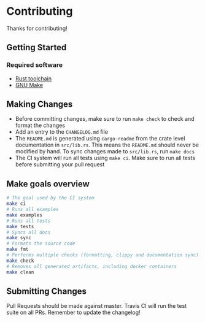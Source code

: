 # Contributing

Thanks for contributing!

## Getting Started

### Required software

- [Rust toolchain](https://www.rust-lang.org/en-US/install.html)
- [GNU Make](https://www.gnu.org/software/make/)

## Making Changes

- Before committing changes, make sure to run `make check` to check and format the changes
- Add an entry to the `CHANGELOG.md` file
- The `README.md` is generated using `cargo-readme` from the crate level
  documentation in `src/lib.rs`. This means the `README.md` should never be
  modified by hand. To sync changes made to `src/lib.rs`, run `make docs`
- The CI system will run all tests using `make ci`. Make sure to run all tests
  before submitting your pull request

## Make goals overview

```bash
# The goal used by the CI system
make ci
# Runs all examples
make examples
# Runs all tests
make tests
# Syncs all docs
make sync
# Formats the source code
make fmt
# Performs multiple checks (formatting, clippy and documentation sync)
make check
# Removes all generated artifacts, including docker containers
make clean
```

## Submitting Changes

Pull Requests should be made against master.
Travis CI will run the test suite on all PRs.
Remember to update the changelog!

